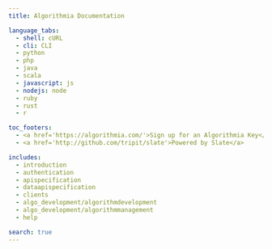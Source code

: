 ```yaml
---
title: Algorithmia Documentation

language_tabs:
  - shell: cURL
  - cli: CLI
  - python
  - php
  - java
  - scala
  - javascript: js
  - nodejs: node
  - ruby
  - rust
  - r

toc_footers:
  - <a href='https://algorithmia.com/'>Sign up for an Algorithmia Key</a>
  - <a href='http://github.com/tripit/slate'>Powered by Slate</a>

includes:
  - introduction
  - authentication
  - apispecification
  - dataapispecification
  - clients
  - algo_development/algorithmdevelopment
  - algo_development/algorithmmanagement
  - help

search: true
---
```

